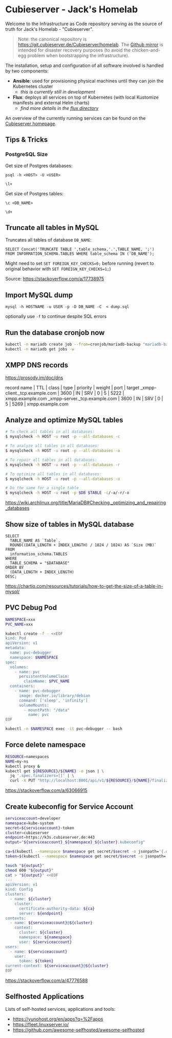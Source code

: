 # Cubieserver - Jack's Homelab

Welcome to the Infrastructure as Code repository serving as the source of truth for Jack's Homelab - "Cubieserver".

> Note: the canonical repository is <https://git.cubieserver.de/Cubieserver/homelab>. The [Github mirror](https://github.com/jacksgt/homelab) is intended for disaster recovery purposes (to avoid the chicken-and-egg problem when bootstrapping the infrastructure).

The installation, setup and configuration of all software involved is handled by two components:

* **Ansible**: used for provisioning physical machines until they can join the Kubernetes cluster
  * *this is currently still in development*
* **Flux**: deploys all services on top of Kubernetes (with local Kustomize manifests and external Helm charts)
  * *find more details in the [flux directory](./flux/README.md)*

An overview of the currently running services can be found on the [Cubieserver homepage](https://www.cubieserver.de).

## Tips & Tricks

### PostgreSQL Size

Get size of Postgres databases:

```
psql -h <HOST> -U <USER>

\l+
```

Get size of Postgres tables:

```
\c <DB_NAME>

\d+
```

## Truncate all tables in MySQL

Truncates all tables of database `DB_NAME`:

```
SELECT Concat('TRUNCATE TABLE ',table_schema,'.',TABLE_NAME, ';')
FROM INFORMATION_SCHEMA.TABLES WHERE table_schema IN ('DB_NAME');
```

Might need to set `SET FOREIGN_KEY_CHECKS=0;` before running (revert to original behavior with `SET FOREIGN_KEY_CHECKS=1;`)

Source: https://stackoverflow.com/a/17738975

## Import MySQL dump

```
mysql -h HOSTNAME -u USER -p -D DB_NAME -C  < dump.sql
```

optionally use `-f` to continue despite SQL errors

## Run the database cronjob now


```sh
kubectl -n mariadb create job --from=cronjob/mariadb-backup "mariadb-backup-$(date +"%Y%m%d-%H%M%S")"
kubectl -n mariadb get jobs -w
```

## XMPP DNS records

https://prosody.im/doc/dns

record name                   | TTL  | class | 	type | priority | weight | 	port | target
_xmpp-client._tcp.example.com | 3600 | 	IN   | 	SRV  | 0        | 5      | 	5222 | xmpp.example.com
_xmpp-server._tcp.example.com |	3600 |  IN   |	SRV  | 0        | 5      | 	5269 | xmpp.example.com


## Analyze and optimize MySQL tables

```sh
# To check all tables in all databases:
$ mysqlcheck -h HOST -u root -p --all-databases -c

# To analyze all tables in all databases:
$ mysqlcheck -h HOST -u root -p --all-databases -a

# To repair all tables in all databases:
$ mysqlcheck -h HOST -u root -p --all-databases -r

# To optimize all tables in all databases:
$ mysqlcheck -h HOST -u root -p --all-databases -o

# Do the same for a single table
$ mysqlcheck -h HOST -u root -p $DB $TABLE -c/-a/-r/-o
```

https://wiki.archlinux.org/title/MariaDB#Checking,_optimizing_and_repairing_databases


## Show size of tables in MySQL database

```mysql
SELECT
  TABLE_NAME AS `Table`,
  ROUND((DATA_LENGTH + INDEX_LENGTH) / 1024 / 1024) AS `Size (MB)`
FROM
  information_schema.TABLES
WHERE
  TABLE_SCHEMA = "$DATABASE"
ORDER BY
  (DATA_LENGTH + INDEX_LENGTH)
DESC;
```

https://chartio.com/resources/tutorials/how-to-get-the-size-of-a-table-in-mysql/


## PVC Debug Pod

```sh
NAMESPACE=xxx
PVC_NAME=xxx

kubectl create -f - <<EOF
kind: Pod
apiVersion: v1
metadata:
  name: pvc-debugger
  namespace: $NAMESPACE
spec:
  volumes:
    - name: pvc
      persistentVolumeClaim:
        claimName: $PVC_NAME
  containers:
    - name: pvc-debugger
      image: docker.io/library/debian
      command: ['sleep', 'infinity']
      volumeMounts:
        - mountPath: "/data"
          name: pvc
EOF

kubectl -n $NAMESPACE exec -it pvc-debugger -- bash
```

## Force delete namespace

```sh
RESOURCE=namespaces
NAME=my-ns
kubectl proxy &
kubectl get ${RESOURCE}/${NAME} -o json | \
  jq '.spec.finalizers=[]' | \
  curl -X PUT "http://localhost:8001/api/v1/${RESOURCE}/${NAME}/finalize" -H "Content-Type: application/json" --data @-
```

https://stackoverflow.com/a/63066915

## Create kubeconfig for Service Account

```sh
serviceaccount=developer
namespace=kube-system
secret=${serviceaccount}-token
cluster=cubieserver
endpoint=https://k3s.cubieserver.de:443
output="${serviceaccount}_${namespace}_${cluster}.kubeconfig"

ca=$(kubectl --namespace $namespace get secret/$secret -o jsonpath='{.data.ca\.crt}')
token=$(kubectl --namespace $namespace get secret/$secret -o jsonpath='{.data.token}' | base64 --decode)

touch "${output}"
chmod 600 "${output}"
cat > "${output}" <<EOF
---
apiVersion: v1
kind: Config
clusters:
  - name: ${cluster}
    cluster:
      certificate-authority-data: ${ca}
      server: ${endpoint}
contexts:
  - name: ${serviceaccount}@${cluster}
    context:
      cluster: ${cluster}
      namespace: ${namespace}
      user: ${serviceaccount}
users:
  - name: ${serviceaccount}
    user:
      token: ${token}
current-context: ${serviceaccount}@${cluster}
EOF
```

https://stackoverflow.com/a/47776588



## Selfhosted Applications

Lists of self-hosted services, applications and tools:

* https://yunohost.org/en/apps?q=%2Fapps
* https://fleet.linuxserver.io/
* https://github.com/awesome-selfhosted/awesome-selfhosted
